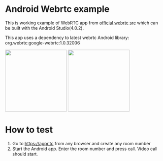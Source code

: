 # Android Webrtc example
This is working example of WebRTC app from [official webrtc src](https://webrtc.googlesource.com/src/+/refs/heads/master/examples/androidapp/) which can be built with the Android Studio(4.0.2).

This app uses a dependency to latest webrtc Android library: org.webrtc:google-webrtc:1.0.32006

<img src="https://habrastorage.org/webt/5n/fg/uy/5nfguyhx_fu2_3muwopqhvkcmwu.png" width="200"/>
<img src="https://habrastorage.org/webt/rd/16/ql/rd16qlbxbcvcps3kk9vruap-uas.png" width="200"/>

# How to test
1. Go to https://appr.tc from any browser and create any room number
2. Start the Android app. Enter the room number and press call. Video call should start.
